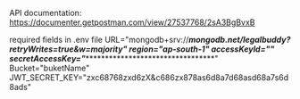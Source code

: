 API documentation: https://documenter.getpostman.com/view/27537768/2sA3BgBvxB

required fields in .env file
URL="mongodb+srv://***********mongodb.net/legalbuddy?retryWrites=true&w=majority"
region="ap-south-1"
accessKeyId="**************"
secretAccessKey="************************************"
Bucket="buketName"
JWT_SECRET_KEY="zxc68768zxd6zX&c686zx878as6d8a7d68asd68a7s6d8ads"
